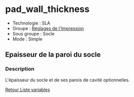 # pad_wall_thickness

* Technologie : SLA
* Groupe : [Réglages de l'Impression](../sla_printer/sla_parameters.md)
* Sous groupe : Socle
* Mode : Simple

## Epaisseur de la paroi du socle

### Description

L'épaisseur du socle et de ses parois de cavité optionnelles.

[Retour Liste variables](variable_list.md)